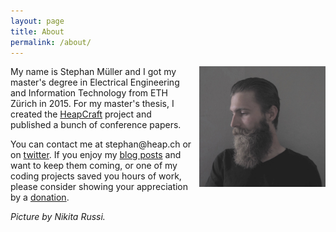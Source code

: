 ```yaml
---
layout: page
title: About
permalink: /about/
---
```


<img src="/res/portrait.jpg" style="margin-left: 10px;" width="40%" align="right">

My name is Stephan Müller and I got my master's degree in Electrical Engineering and Information Technology from ETH Zürich in 2015. For my master's thesis, I created the [HeapCraft](http://heapcraft.net/) project and published a bunch of conference papers. 

You can contact me at stephan<span class="nospam">@</span>heap.ch or on [twitter](https://twitter.com/stepmuel). If you enjoy my <a href="/">blog posts</a> and want to keep them coming, or one of my coding projects saved you hours of work, please consider showing your appreciation by a [donation](https://www.paypal.me/heap).

*Picture by Nikita Russi.*